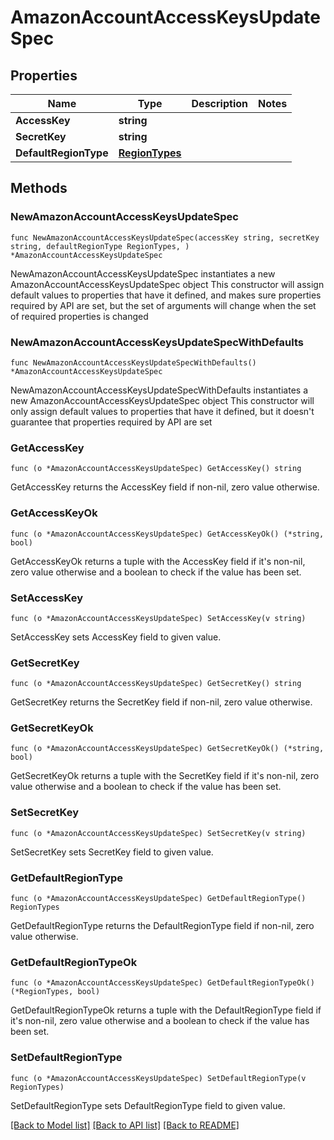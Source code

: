# AmazonAccountAccessKeysUpdateSpec

## Properties

Name | Type | Description | Notes
------------ | ------------- | ------------- | -------------
**AccessKey** | **string** |  | 
**SecretKey** | **string** |  | 
**DefaultRegionType** | [**RegionTypes**](RegionTypes.md) |  | 

## Methods

### NewAmazonAccountAccessKeysUpdateSpec

`func NewAmazonAccountAccessKeysUpdateSpec(accessKey string, secretKey string, defaultRegionType RegionTypes, ) *AmazonAccountAccessKeysUpdateSpec`

NewAmazonAccountAccessKeysUpdateSpec instantiates a new AmazonAccountAccessKeysUpdateSpec object
This constructor will assign default values to properties that have it defined,
and makes sure properties required by API are set, but the set of arguments
will change when the set of required properties is changed

### NewAmazonAccountAccessKeysUpdateSpecWithDefaults

`func NewAmazonAccountAccessKeysUpdateSpecWithDefaults() *AmazonAccountAccessKeysUpdateSpec`

NewAmazonAccountAccessKeysUpdateSpecWithDefaults instantiates a new AmazonAccountAccessKeysUpdateSpec object
This constructor will only assign default values to properties that have it defined,
but it doesn't guarantee that properties required by API are set

### GetAccessKey

`func (o *AmazonAccountAccessKeysUpdateSpec) GetAccessKey() string`

GetAccessKey returns the AccessKey field if non-nil, zero value otherwise.

### GetAccessKeyOk

`func (o *AmazonAccountAccessKeysUpdateSpec) GetAccessKeyOk() (*string, bool)`

GetAccessKeyOk returns a tuple with the AccessKey field if it's non-nil, zero value otherwise
and a boolean to check if the value has been set.

### SetAccessKey

`func (o *AmazonAccountAccessKeysUpdateSpec) SetAccessKey(v string)`

SetAccessKey sets AccessKey field to given value.


### GetSecretKey

`func (o *AmazonAccountAccessKeysUpdateSpec) GetSecretKey() string`

GetSecretKey returns the SecretKey field if non-nil, zero value otherwise.

### GetSecretKeyOk

`func (o *AmazonAccountAccessKeysUpdateSpec) GetSecretKeyOk() (*string, bool)`

GetSecretKeyOk returns a tuple with the SecretKey field if it's non-nil, zero value otherwise
and a boolean to check if the value has been set.

### SetSecretKey

`func (o *AmazonAccountAccessKeysUpdateSpec) SetSecretKey(v string)`

SetSecretKey sets SecretKey field to given value.


### GetDefaultRegionType

`func (o *AmazonAccountAccessKeysUpdateSpec) GetDefaultRegionType() RegionTypes`

GetDefaultRegionType returns the DefaultRegionType field if non-nil, zero value otherwise.

### GetDefaultRegionTypeOk

`func (o *AmazonAccountAccessKeysUpdateSpec) GetDefaultRegionTypeOk() (*RegionTypes, bool)`

GetDefaultRegionTypeOk returns a tuple with the DefaultRegionType field if it's non-nil, zero value otherwise
and a boolean to check if the value has been set.

### SetDefaultRegionType

`func (o *AmazonAccountAccessKeysUpdateSpec) SetDefaultRegionType(v RegionTypes)`

SetDefaultRegionType sets DefaultRegionType field to given value.



[[Back to Model list]](../README.md#documentation-for-models) [[Back to API list]](../README.md#documentation-for-api-endpoints) [[Back to README]](../README.md)


